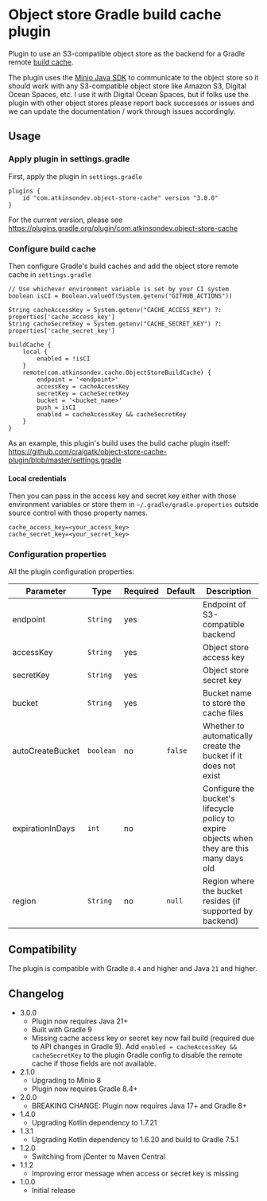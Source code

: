 # Object store Gradle build cache plugin

Plugin to use an S3-compatible object store as the backend for a Gradle remote [build cache](https://docs.gradle.org/current/userguide/build_cache.html).

The plugin uses the [Minio Java SDK](https://github.com/minio/minio-java) to communicate to the object store so it should work with
any S3-compatible object store like Amazon S3, Digital Ocean Spaces, etc. I use it with Digital Ocean Spaces,
but if folks use the plugin with other object stores please report back successes or issues and we can
update the documentation / work through issues accordingly.

## Usage

### Apply plugin in settings.gradle

First, apply the plugin in `settings.gradle`

```
plugins {
    id "com.atkinsondev.object-store-cache" version "3.0.0"
}
```

For the current version, please see https://plugins.gradle.org/plugin/com.atkinsondev.object-store-cache

### Configure build cache

Then configure Gradle's build caches and add the object store remote cache in `settings.gradle`

```
// Use whichever environment variable is set by your CI system
boolean isCI = Boolean.valueOf(System.getenv("GITHUB_ACTIONS"))

String cacheAccessKey = System.getenv("CACHE_ACCESS_KEY") ?: properties['cache_access_key']
String cacheSecretKey = System.getenv("CACHE_SECRET_KEY") ?: properties['cache_secret_key']

buildCache {
    local {
        enabled = !isCI
    }
    remote(com.atkinsondev.cache.ObjectStoreBuildCache) {
        endpoint = '<endpoint>'
        accessKey = cacheAccessKey
        secretKey = cacheSecretKey
        bucket = '<bucket_name>'
        push = isCI
        enabled = cacheAccessKey && cacheSecretKey
    }
}
```

As an example, this plugin's build uses the build cache plugin itself: https://github.com/craigatk/object-store-cache-plugin/blob/master/settings.gradle

#### Local credentials

Then you can pass in the access key and secret key either with those environment variables
or store them in `~/.gradle/gradle.properties` outside source control with those property names.

```
cache_access_key=<your_access_key>
cache_secret_key=<your_secret_key>
```

### Configuration properties

All the plugin configuration properties:

| Parameter        | Type      | Required | Default | Description                                                                                |
|------------------|-----------|----------|---------|--------------------------------------------------------------------------------------------|
| endpoint         | `String`  | yes      |         | Endpoint of S3-compatible backend                                                          |  
| accessKey        | `String`  | yes      |         | Object store access key                                                                    |
| secretKey        | `String`  | yes      |         | Object store secret key                                                                    |
| bucket           | `String`  | yes      |         | Bucket name to store the cache files                                                       |
| autoCreateBucket | `boolean` | no       | `false` | Whether to automatically create the bucket if it does not exist                            |
| expirationInDays | `int`     | no       |         | Configure the bucket's lifecycle policy to expire objects when they are this many days old |
| region           | `String`  | no       | `null`  | Region where the bucket resides (if supported by backend)                                  |          

## Compatibility

The plugin is compatible with Gradle `8.4` and higher and Java `21` and higher.

## Changelog

* 3.0.0
  * Plugin now requires Java 21+
  * Built with Gradle 9
  * Missing cache access key or secret key now fail build (required due to API changes in Gradle 9). Add `enabled = cacheAccessKey && cacheSecretKey` to the plugin Gradle config to disable the remote cache if those fields are not available.  
* 2.1.0
  * Upgrading to Minio 8
  * Plugin now requires Gradle 8.4+
* 2.0.0
  * BREAKING CHANGE: Plugin now requires Java 17+ and Gradle 8+
* 1.4.0
  * Upgrading Kotlin dependency to 1.7.21
* 1.3.1
  * Upgrading Kotlin dependency to 1.6.20 and build to Gradle 7.5.1
* 1.2.0
  * Switching from jCenter to Maven Central
* 1.1.2
  * Improving error message when access or secret key is missing
* 1.0.0
  * Initial release